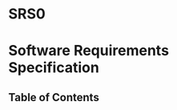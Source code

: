 # SRS0
# Software Requirements Specification

## Table of Contents


[SRS]: #srs
[ClickHouse]: https://clickhouse.com


